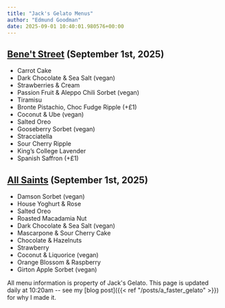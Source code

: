 ```yaml
---
title: "Jack's Gelato Menus"
author: "Edmund Goodman"
date: 2025-09-01 10:40:01.980576+00:00
---
```


## [Bene't Street](https://www.jacksgelato.com/bene-t-street-menu) (September 1st, 2025)

- Carrot Cake
- Dark Chocolate & Sea Salt (vegan)
- Strawberries & Cream
- Passion Fruit & Aleppo Chili Sorbet (vegan)
- Tiramisu
- Bronte Pistachio, Choc Fudge Ripple (+£1)
- Coconut & Ube (vegan)
- Salted Oreo
- Gooseberry Sorbet (vegan)
- Stracciatella
- Sour Cherry Ripple
- King’s College Lavender
- Spanish Saffron (+£1)


## [All Saints](https://www.jacksgelato.com/all-saints-menu) (September 1st, 2025)

- Damson Sorbet (vegan)
- House Yoghurt & Rose
- Salted Oreo
- Roasted Macadamia Nut
- Dark Chocolate & Sea Salt (vegan)
- Mascarpone & Sour Cherry Cake
- Chocolate & Hazelnuts
- Strawberry
- Coconut & Liquorice (vegan)
- Orange Blossom & Raspberry
- Girton Apple Sorbet (vegan)

All menu information is property of Jack's Gelato. This page is
updated daily at 10:20am -- see my
[blog post]({{< ref "/posts/a_faster_gelato" >}}) for why I made it.
